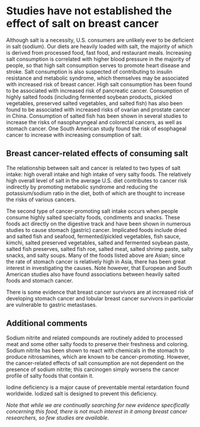 

#  Studies have not established the effect of salt on breast cancer 

Although salt is a necessity, U.S. consumers are unlikely ever to be deficient in salt (sodium). Our diets are heavily loaded with salt, the majority of which is derived from processed food, fast food, and restaurant meals. Increasing salt consumption is correlated with higher blood pressure in the majority of people, so that high salt consumption serves to promote heart disease and stroke. Salt consumption is also suspected of contributing to insulin resistance and metabolic syndrome, which themselves may be associated with increased risk of breast cancer. High salt consumption has been found to be associated with increased risk of pancreatic cancer. Consumption of highly salted foods (including fermented soybean products, pickled vegetables, preserved salted vegetables, and salted fish) has also been found to be associated with increased risks of ovarian and prostate cancer in China. Consumption of salted fish has been shown in several studies to increase the risks of nasopharyngeal and colorectal cancers, as well as stomach cancer. One South American study found the risk of esophageal cancer to increase with increasing consumption of salt.

## Breast cancer-related effects of consuming salt 

The relationship between salt and cancer is related to two types of salt intake: high overall intake and high intake of very salty foods. The relatively high overall level of salt in the average U.S. diet contributes to cancer risk indirectly by promoting metabolic syndrome and reducing the potassium/sodium ratio in the diet, both of which are thought to increase the risks of various cancers.

The second type of cancer-promoting salt intake occurs when people consume highly salted specialty foods, condiments and snacks. These foods act directly on the digestive track and have been shown in numerous studies to cause stomach (gastric) cancer. Implicated foods include dried and salted fish and seafood, fermented/pickled vegetables, fish sauce, kimchi, salted preserved vegetables, salted and fermented soybean paste, salted fish preserves, salted fish roe, salted meat, salted shrimp paste, salty snacks, and salty soups. Many of the foods listed above are Asian; since the rate of stomach cancer is relatively high in Asia, there has been great interest in investigating the causes. Note however, that European and South American studies also have found associations between heavily salted foods and stomach cancer.

There is some evidence that breast cancer survivors are at increased risk of developing stomach cancer and lobular breast cancer survivors in particular are vulnerable to gastric metastases.

## Additional comments

Sodium nitrite and related compounds are routinely added to processed meat and some other salty foods to preserve their freshness and coloring. Sodium nitrite has been shown to react with chemicals in the stomach to produce nitrosamines, which are known to be cancer-promoting. However, the cancer-related effects of salt consumption are not dependent on the presence of sodium nitrite; this carcinogen simply worsens the cancer profile of salty foods that contain it.

Iodine deficiency is a major cause of preventable mental retardation found worldwide. Iodized salt is designed to prevent this deficiency.

_Note that while we are continually searching for new evidence specifically concerning this food, there is not much interest in it among breast cancer researchers, so few studies are available._


  


